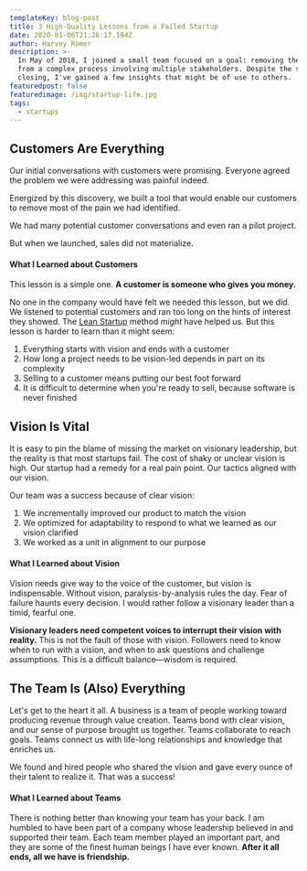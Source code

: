 ```yaml
---
templateKey: blog-post
title: 3 High-Quality Lessons from a Failed Startup
date: 2020-01-06T21:26:17.194Z
author: Harvey Ramer
description: >-
  In May of 2018, I joined a small team focused on a goal: removing the pain
  from a complex process involving multiple stakeholders. Despite the startup's
  closing, I've gained a few insights that might be of use to others.
featuredpost: false
featuredimage: /img/startup-life.jpg
tags:
  - startups
---
```


## Customers Are Everything

Our initial conversations with customers were promising. Everyone agreed the problem we were addressing was painful indeed.

Energized by this discovery, we built a tool that would enable our customers to remove most of the pain we had identified.

We had many potential customer conversations and even ran a pilot project.

But when we launched, sales did not materialize.

#### What I Learned about Customers

This lesson is a simple one. **A customer is someone who gives you money.**

No one in the company would have felt we needed this lesson, but we did. We listened to potential customers and ran too long on the hints of interest they showed. The [Lean Startup](http://theleanstartup.com/principles) method _might_ have helped us. But this lesson is harder to learn than it might seem:

1. Everything starts with vision and ends with a customer
2. How long a project needs to be vision-led depends in part on its complexity
3. Selling to a customer means putting our best foot forward
4. It is difficult to determine when you're ready to sell, because software is never finished

## Vision Is Vital

It is easy to pin the blame of missing the market on visionary leadership, but the reality is that most startups fail. The cost of shaky or unclear vision is high. Our startup had a remedy for a real pain point. Our tactics aligned with our vision.

Our team was a success because of clear vision:

1. We incrementally improved our product to match the vision
2. We optimized for adaptability to respond to what we learned as our vision clarified
3. We worked as a unit in alignment to our purpose

#### What I Learned about Vision

Vision needs give way to the voice of the customer, but vision is indispensable. Without vision, paralysis-by-analysis rules the day. Fear of failure haunts every decision. I would rather follow a visionary leader than a timid, fearful one.

**Visionary leaders need competent voices to interrupt their vision with reality.** This is not the fault of those with vision. Followers need to know when to run with a vision, and when to ask questions and challenge assumptions. This is a difficult balance—wisdom is required.

## The Team Is (Also) Everything

Let's get to the heart it all. A business is a team of people working toward producing revenue through value creation. Teams bond with clear vision, and our sense of purpose brought us together. Teams collaborate to reach goals. Teams connect us with life-long relationships and knowledge that enriches us.

We found and hired people who shared the vision and gave every ounce of their talent to realize it. That was a success!

#### What I Learned about Teams

There is nothing better than knowing your team has your back. I am humbled to have been part of a company whose leadership believed in and supported their team. Each team member played an important part, and they are some of the finest human beings I have ever known. **After it all ends, all we have is friendship.**
